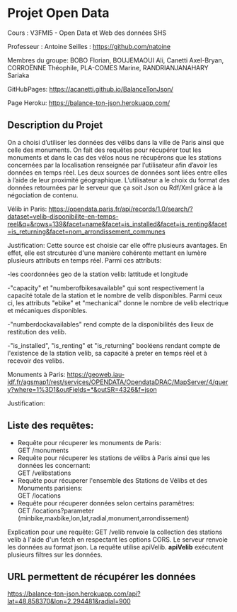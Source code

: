 # Projet Open Data

Cours : V3FMI5 - Open Data et Web des données SHS

Professeur : Antoine Seilles : https://github.com/natoine

Membres du groupe: BOBO Florian, BOUJEMAOUI Ali,
Canetti Axel-Bryan, CORROËNNE Théophile, PLA-COMES Marine, RANDRIANJANAHARY Sariaka



GitHubPages: https://acanetti.github.io/BalanceTonJson/

Page Heroku: https://balance-ton-json.herokuapp.com/

## Description du Projet

On a choisi d’utiliser les données des vélibs dans la ville de Paris ainsi que celle des monuments. 
On fait des requêtes pour récupérer tout les monuments et dans le cas des vélos nous ne récupérons que les stations concernées par la localisation renseignée par l’utilisateur afin d’avoir les données en temps réel.
Les deux sources de données sont liées entre elles à l’aide de leur proximité géographique.
L’utilisateur a le choix du format des données retournées par le serveur que ça soit Json ou Rdf/Xml grâce à la négociation de contenu.

Vélib in Paris: https://opendata.paris.fr/api/records/1.0/search/?dataset=velib-disponibilite-en-temps-reel&q=&rows=139&facet=name&facet=is_installed&facet=is_renting&facet=is_returning&facet=nom_arrondissement_communes


Justification: Cette source est choisie car elle offre plusieurs avantages. En effet, elle est strcuturée d'une manière cohérente mettant en lumère plusieurs attributs en temps réel. Parmi ces attributs: 

-les coordonnées geo de la station velib: lattitude et longitude

-"capacity" et "numberofbikesavailable" qui sont respectivement la capacité totale de la station et le nombre de velib disponibles. Parmi ceux ci, les attributs "ebike" et "mechanical" donne le nombre de velib electrique et mécaniques disponibles. 

-"numberdockavailables" rend compte de la disponibilités des lieux de restitution des velib. 

-"is_installed", "is_renting" et "is_returning" booléens rendant compte de l'existence de la station velib, sa capacité à preter en temps réel et à recevoir des velibs. 




Monuments à Paris: https://geoweb.iau-idf.fr/agsmap1/rest/services/OPENDATA/OpendataDRAC/MapServer/4/query?where=1%3D1&outFields=*&outSR=4326&f=json

Justification: 

## Liste des requêtes:

- Requête pour récuperer les monuments de Paris:  
    GET /monuments
 - Requête pour récuperer les stations de vélibs à Paris ainsi que les données les concernant:  
     GET /velibstations
 - Requête pour récuperer l'ensemble des Stations de Vélibs et des Monuments parisiens:  
     GET /locations
 - Requête pour récuperer données selon certains paramêtres:  
     GET /locations?parameter (minbike,maxbike,lon,lat,radial,monument,arrondissement)

Explication pour une requête: GET /velib renvoie la collection des stations velib à l'aide d'un fetch en respectant les options CORS. Le serveur renvoie les données au format json. La requête utilise apiVelib. __apiVelib__ exécutent plusieurs filtres sur les données.


## URL permettent de récupérer les données

https://balance-ton-json.herokuapp.com/api?lat=48.858370&lon=2.294481&radial=900
